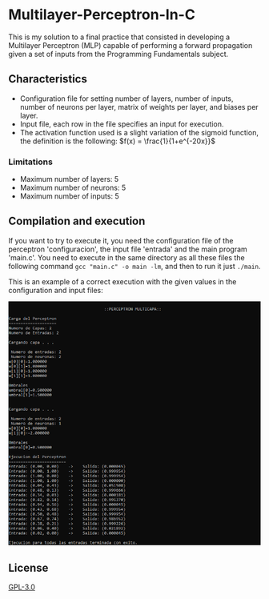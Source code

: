 # Multilayer-Perceptron-In-C
This is my solution to a final practice that consisted in developing a Multilayer Perceptron (MLP) capable of performing a forward propagation given a set of inputs from the Programming Fundamentals subject. 

## Characteristics

- Configuration file for setting number of layers, number of inputs, number of neurons per layer, matrix of weights per layer, and biases per layer.
- Input file, each row in the file specifies an input for execution.
- The activation function used is a slight variation of the sigmoid function, the definition is the following: $f(x) = \frac{1}{1+e^{-20x}}$

### Limitations

- Maximum number of layers: 5
- Maximum number of neurons: 5
- Maximum number of inputs: 5

## Compilation and execution

If you want to try to execute it, you need the configuration file of the perceptron 'configuracion', the input file 'entrada' and the main program 'main.c'. You need to execute in the same directory as all these files the following command `gcc "main.c" -o main -lm`, and then to run it just `./main`.

This is an example of a correct execution with the given values in the configuration and input files:

![ExecutionExample](./MultilayerPerceptronExecution.png)

## License
[GPL-3.0](https://www.gnu.org/licenses/gpl-3.0.html)
